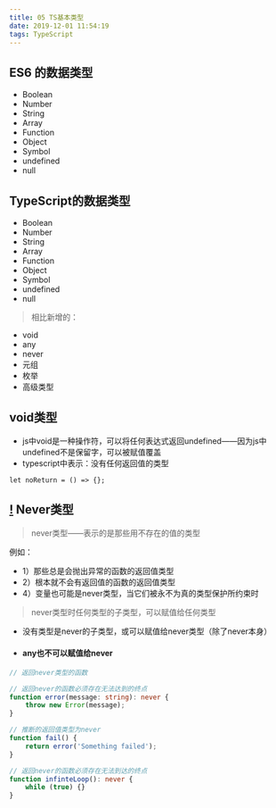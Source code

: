 ```yaml
---
title: 05 TS基本类型
date: 2019-12-01 11:54:19
tags: TypeScript
---
```

## ES6 的数据类型
- Boolean
- Number
- String
- Array
- Function
- Object
- Symbol
- undefined
- null

## TypeScript的数据类型
- Boolean
- Number
- String
- Array
- Function
- Object
- Symbol
- undefined
- null

<!-- more -->

> 相比新增的：

- void
- any
- never
- 元组
- 枚举
- 高级类型

## void类型
- js中void是一种操作符，可以将任何表达式返回undefined——因为js中undefined不是保留字，可以被赋值覆盖
- typescript中表示：没有任何返回值的类型

```
let noReturn = () => {};
```

## [!]() Never类型
> never类型——表示的是那些用不存在的值的类型

例如：
- 1）那些总是会抛出异常的函数的返回值类型
- 2）根本就不会有返回值的函数的返回值类型
- 4）变量也可能是never类型，当它们被永不为真的类型保护所约束时

> never类型时任何类型的子类型，可以赋值给任何类型

- 没有类型是never的子类型，或可以赋值给never类型（除了never本身）
- #### any也不可以赋值给never


```ts
// 返回never类型的函数

// 返回never的函数必须存在无法达到的终点
function error(message: string): never {
    throw new Error(message);
}

// 推断的返回值类型为never
function fail() {
    return error('Something failed');
}

// 返回never的函数必须存在无法到达的终点
function infinteLoop(): never {
    while (true) {}
}
```